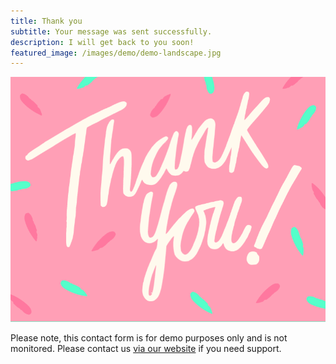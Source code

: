 ```yaml
---
title: Thank you
subtitle: Your message was sent successfully.
description: I will get back to you soon!
featured_image: /images/demo/demo-landscape.jpg
---
```


![](/images/demo/thanks.gif)

Please note, this contact form is for demo purposes only and is not monitored. Please contact us [via our website](https://jekyllthemes.io) if you need support.